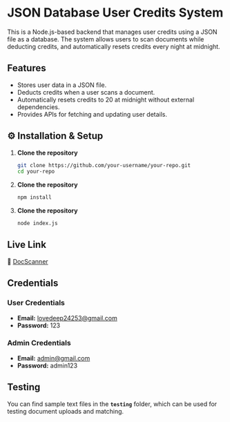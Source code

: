 # JSON Database User Credits System

This is a Node.js-based backend that manages user credits using a JSON file as a database. The system allows users to scan documents while deducting credits, and automatically resets credits every night at midnight.

## Features
- Stores user data in a JSON file.
- Deducts credits when a user scans a document.
- Automatically resets credits to 20 at midnight without external dependencies.
- Provides APIs for fetching and updating user details.

## ⚙️ Installation & Setup
1. **Clone the repository**
   ```sh
   git clone https://github.com/your-username/your-repo.git
   cd your-repo
2. **Clone the repository**
   ```sh
   npm install
3. **Clone the repository**
   ```sh
   node index.js

## Live Link  
🔗 [DocScanner](https://cthago-assignment.vercel.app/)

## Credentials  

### User Credentials  
- **Email:** lovedeep24253@gmail.com  
- **Password:** 123  

### Admin Credentials  
- **Email:** admin@gmail.com  
- **Password:** admin123  

## Testing  
You can find sample text files in the **`testing`** folder, which can be used for testing document uploads and matching.  


